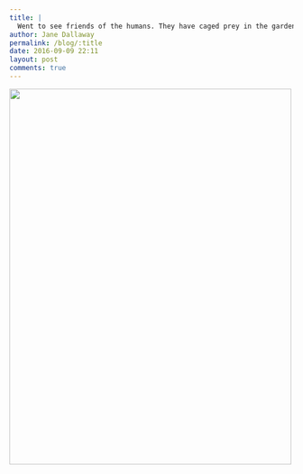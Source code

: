 ```yaml
---
title: |
  Went to see friends of the humans. They have caged prey in the garden
author: Jane Dallaway
permalink: /blog/:title
date: 2016-09-09 22:11
layout: post
comments: true
---
```


<div><a href="http://static.skitters.dallaway.com/tp_IMG_2252.JPG"><img src="http://static.skitters.dallaway.com/tp_thumb_IMG_2252.JPG" width="500" height="667"/></a></div>



  

      
